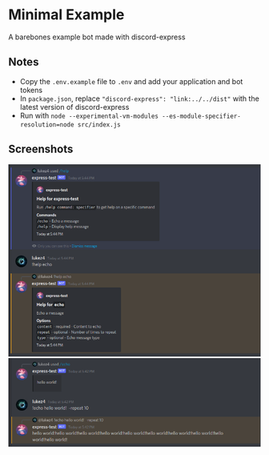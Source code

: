 # Minimal Example

A barebones example bot made with discord-express

## Notes

-   Copy the `.env.example` file to `.env` and add your application and bot tokens
-   In `package.json`, replace `"discord-express": "link:../../dist"` with the latest version of discord-express
-   Run with `node --experimental-vm-modules --es-module-specifier-resolution=node src/index.js`

## Screenshots

![help](./media/help.png)
![echo](./media/echo.png)
